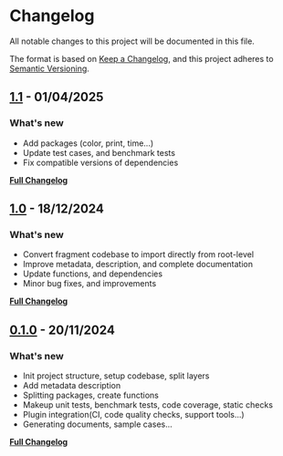 # Changelog

All notable changes to this project will be documented in this file.

The format is based on [Keep a Changelog](https://keepachangelog.com/en/1.0.0/), and this project adheres to [Semantic Versioning](https://semver.org/spec/v2.0.0.html).

## [1.1](https://github.com/thuongtruong109/gouse/releases/tag/v1.1) - 01/04/2025

### What's new

- Add packages (color, print, time...)
- Update test cases, and benchmark tests
- Fix compatible versions of dependencies

[**Full Changelog**](https://github.com/thuongtruong109/gouse/commits/v1.1)

## [1.0](https://github.com/thuongtruong109/gouse/releases/tag/v1.0) - 18/12/2024

### What's new

- Convert fragment codebase to import directly from root-level
- Improve metadata, description, and complete documentation
- Update functions, and dependencies
- Minor bug fixes, and improvements

[**Full Changelog**](https://github.com/thuongtruong109/gouse/commits/v1.0)

## [0.1.0](https://github.com/thuongtruong109/gouse/releases/tag/v0.1.0) - 20/11/2024

### What's new

- Init project structure, setup codebase, split layers
- Add metadata description
- Splitting packages, create functions
- Makeup unit tests, benchmark tests, code coverage, static checks
- Plugin integration(CI, code quality checks, support tools...)
- Generating documents, sample cases...

[**Full Changelog**](https://github.com/thuongtruong109/gouse/commits/v0.1.0)
